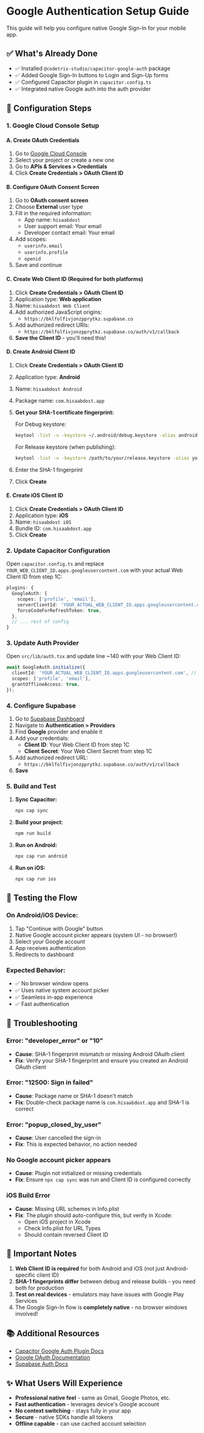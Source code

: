 # Google Authentication Setup Guide

This guide will help you configure native Google Sign-In for your mobile app.

## ✅ What's Already Done

- ✅ Installed `@codetrix-studio/capacitor-google-auth` package
- ✅ Added Google Sign-In buttons to Login and Sign-Up forms
- ✅ Configured Capacitor plugin in `capacitor.config.ts`
- ✅ Integrated native Google auth into the auth provider

## 🔧 Configuration Steps

### 1. Google Cloud Console Setup

#### A. Create OAuth Credentials

1. Go to [Google Cloud Console](https://console.cloud.google.com/)
2. Select your project or create a new one
3. Go to **APIs & Services > Credentials**
4. Click **Create Credentials > OAuth Client ID**

#### B. Configure OAuth Consent Screen

1. Go to **OAuth consent screen**
2. Choose **External** user type
3. Fill in the required information:
   - App name: `hisaabdost`
   - User support email: Your email
   - Developer contact email: Your email
4. Add scopes:
   - `userinfo.email`
   - `userinfo.profile`
   - `openid`
5. Save and continue

#### C. Create Web Client ID (Required for both platforms)

1. Click **Create Credentials > OAuth Client ID**
2. Application type: **Web application**
3. Name: `hisaabdost Web Client`
4. Add authorized JavaScript origins:
   - `https://bklfolfivjonzpprytkz.supabase.co`
5. Add authorized redirect URIs:
   - `https://bklfolfivjonzpprytkz.supabase.co/auth/v1/callback`
6. **Save the Client ID** - you'll need this!

#### D. Create Android Client ID

1. Click **Create Credentials > OAuth Client ID**
2. Application type: **Android**
3. Name: `hisaabdost Android`
4. Package name: `com.hisaabdost.app`
5. **Get your SHA-1 certificate fingerprint:**
   
   For Debug keystore:
   ```bash
   keytool -list -v -keystore ~/.android/debug.keystore -alias androiddebugkey -storepass android -keypass android
   ```
   
   For Release keystore (when publishing):
   ```bash
   keytool -list -v -keystore /path/to/your/release.keystore -alias your-key-alias
   ```

6. Enter the SHA-1 fingerprint
7. Click **Create**

#### E. Create iOS Client ID

1. Click **Create Credentials > OAuth Client ID**
2. Application type: **iOS**
3. Name: `hisaabdost iOS`
4. Bundle ID: `com.hisaabdost.app`
5. Click **Create**

### 2. Update Capacitor Configuration

Open `capacitor.config.ts` and replace `YOUR_WEB_CLIENT_ID.apps.googleusercontent.com` with your actual Web Client ID from step 1C:

```typescript
plugins: {
  GoogleAuth: {
    scopes: ['profile', 'email'],
    serverClientId: 'YOUR_ACTUAL_WEB_CLIENT_ID.apps.googleusercontent.com', // ← Update this
    forceCodeForRefreshToken: true,
  },
  // ... rest of config
}
```

### 3. Update Auth Provider

Open `src/lib/auth.tsx` and update line ~140 with your Web Client ID:

```typescript
await GoogleAuth.initialize({
  clientId: 'YOUR_ACTUAL_WEB_CLIENT_ID.apps.googleusercontent.com', // ← Update this
  scopes: ['profile', 'email'],
  grantOfflineAccess: true,
});
```

### 4. Configure Supabase

1. Go to [Supabase Dashboard](https://supabase.com/dashboard/project/bklfolfivjonzpprytkz)
2. Navigate to **Authentication > Providers**
3. Find **Google** provider and enable it
4. Add your credentials:
   - **Client ID**: Your Web Client ID from step 1C
   - **Client Secret**: Your Web Client Secret from step 1C
5. Add authorized redirect URL:
   - `https://bklfolfivjonzpprytkz.supabase.co/auth/v1/callback`
6. **Save**

### 5. Build and Test

1. **Sync Capacitor:**
   ```bash
   npx cap sync
   ```

2. **Build your project:**
   ```bash
   npm run build
   ```

3. **Run on Android:**
   ```bash
   npx cap run android
   ```

4. **Run on iOS:**
   ```bash
   npx cap run ios
   ```

## 🎯 Testing the Flow

### On Android/iOS Device:
1. Tap "Continue with Google" button
2. Native Google account picker appears (system UI - no browser!)
3. Select your Google account
4. App receives authentication
5. Redirects to dashboard

### Expected Behavior:
- ✅ No browser window opens
- ✅ Uses native system account picker
- ✅ Seamless in-app experience
- ✅ Fast authentication

## 🐛 Troubleshooting

### Error: "developer_error" or "10"
- **Cause**: SHA-1 fingerprint mismatch or missing Android OAuth client
- **Fix**: Verify your SHA-1 fingerprint and ensure you created an Android OAuth client

### Error: "12500: Sign in failed"
- **Cause**: Package name or SHA-1 doesn't match
- **Fix**: Double-check package name is `com.hisaabdost.app` and SHA-1 is correct

### Error: "popup_closed_by_user"
- **Cause**: User cancelled the sign-in
- **Fix**: This is expected behavior, no action needed

### No Google account picker appears
- **Cause**: Plugin not initialized or missing credentials
- **Fix**: Ensure `npx cap sync` was run and Client ID is configured correctly

### iOS Build Error
- **Cause**: Missing URL schemes in Info.plist
- **Fix**: The plugin should auto-configure this, but verify in Xcode:
  - Open iOS project in Xcode
  - Check Info.plist for URL Types
  - Should contain reversed Client ID

## 📝 Important Notes

1. **Web Client ID is required** for both Android and iOS (not just Android-specific client ID)
2. **SHA-1 fingerprints differ** between debug and release builds - you need both for production
3. **Test on real devices** - emulators may have issues with Google Play Services
4. The Google Sign-In flow is **completely native** - no browser windows involved!

## 📚 Additional Resources

- [Capacitor Google Auth Plugin Docs](https://github.com/CodetrixStudio/CapacitorGoogleAuth)
- [Google OAuth Documentation](https://developers.google.com/identity/protocols/oauth2)
- [Supabase Auth Docs](https://supabase.com/docs/guides/auth/social-login/auth-google)

## ✨ What Users Will Experience

- **Professional native feel** - same as Gmail, Google Photos, etc.
- **Fast authentication** - leverages device's Google account
- **No context switching** - stays fully in your app
- **Secure** - native SDKs handle all tokens
- **Offline capable** - can use cached account selection
